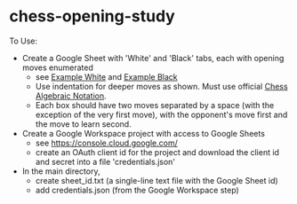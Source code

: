 # chess-opening-study
To Use:
* Create a Google Sheet with 'White' and 'Black' tabs, each with opening moves enumerated
    * see [Example White](example_white.png) and [Example Black](example_black.png)
    * Use indentation for deeper moves as shown. Must use official [Chess Algebraic Notation](https://en.wikipedia.org/wiki/Algebraic_notation_(chess)).
    * Each box should have two moves separated by a space (with the exception of the very first move), with the opponent's move first and the move to learn second.
* Create a Google Workspace project with access to Google Sheets
    * see https://console.cloud.google.com/
    * create an OAuth client id for the project and download the client id and secret into a file 'credentials.json'
* In the main directory,
    * create sheet_id.txt (a single-line text file with the Google Sheet id)
    * add credentials.json (from the Google Workspace step)
